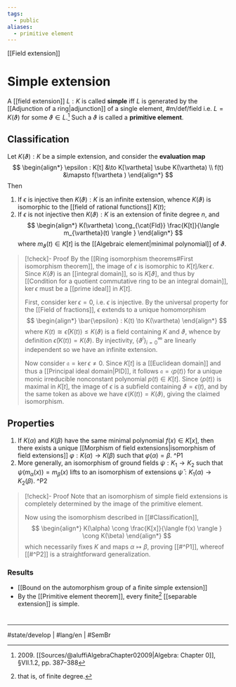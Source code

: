```yaml
---
tags:
  - public
aliases:
  - primitive element
---
```

[[Field extension]]
# Simple extension

A [[field extension]] $L:K$ is called **simple** iff $L$ is generated by the [[Adjunction of a ring|adjunction]] of a single element, #m/def/field
i.e. $L = K(\vartheta)$ for some $\vartheta \in L$.[^2009]
Such a $\vartheta$ is called a **primitive element**.

  [^2009]: 2009\. [[Sources/@aluffiAlgebraChapter02009|Algebra: Chapter 0]], §VII.1.2, pp. 387–388

## Classification

Let $K(\vartheta) : K$ be a simple extension, and consider the **evaluation map**
$$
\begin{align*}
\epsilon : K[t] &\to K[\vartheta] \sube K(\vartheta) \\
f(t) &\mapsto f(\vartheta )
\end{align*}
$$
Then

1. If $\epsilon$ is injective then $K(\vartheta) : K$ is an infinite extension, whence $K(\vartheta)$ is isomorphic to the [[field of rational functions]] $K(t)$;
2. If $\epsilon$ is not injective then $K(\vartheta) : K$ is an extension of finite degree $n$, and
  $$
  \begin{align*}
  K(\vartheta) \cong_{\cat{Fld}} \frac{K[t]}{\langle m_{\vartheta}(t) \rangle }
  \end{align*}
  $$
where $m_{\vartheta}(t) \in K[t]$ is the [[Algebraic element|minimal polynomial]] of $\vartheta$.

> [!check]- Proof
> By the [[Ring isomorphism theorems#First isomorphism theorem]], the image of $\epsilon$ is isomorphic to $K[t]/ \ker \epsilon$.
> Since $K(\vartheta)$ is an [[integral domain]], so is $K[\vartheta]$, and thus by [[Condition for a quotient commutative ring to be an integral domain]], $\ker \epsilon$ must be a [[prime ideal]] in $K[t]$.
> 
> First, consider $\ker \epsilon = 0$, i.e. $\epsilon$ is injective.
> By the universal property for the [[Field of fractions]], $\epsilon$ extends to a unique homomorphism
> $$
> \begin{align*}
> \bar{\epsilon} : K(t) \to K(\vartheta)
> \end{align*}
> $$
> where $K(t) \cong \bar{\epsilon} (K(t)) \leq K(\vartheta)$ is a field containing $K$ and $\vartheta$,
> whence by definition $\bar{\epsilon}(K(t)) = K(\vartheta)$.
> By injectivity, $\{ \vartheta^i \}_{i=0}^\infty$ are linearly independent so we have an infinite extension.
> 
> Now consider $\mathfrak{a} = \ker \epsilon \neq 0$.
> Since $K[t]$ is a [[Euclidean domain]] and thus a [[Principal ideal domain|PID]], it follows $\mathfrak{a} = \langle p(t) \rangle$ for a unique monic irreducible nonconstant polynomial $p(t) \in K[t]$.
> Since $\langle p(t) \rangle$ is maximal in $K[t]$, the image of $\epsilon$ is a subfield containing $\vartheta = \epsilon(t)$, and by the same token as above we have $\epsilon(K(t)) = K(\vartheta)$, giving the claimed isomorphism. <span class="QED"/>

  [^2009]: 2009\. [[Sources/@aluffiAlgebraChapter02009|Algebra: Chapter 0]], pp. 387–388

## Properties

1. If $K(\alpha)$ and $K(\beta)$ have the same minimal polynomial $f(x) \in K[x]$, then there exists a unique [[Morphism of field extensions|isomorphism of field extensions]] $\varphi : K(\alpha) \to K(\beta)$ such that $\varphi(\alpha) = \beta$. ^P1
2. More generally, an isomorphism of ground fields $\psi : K_{1} \to K_{2}$ such that $\psi(m_{\alpha}(x)) = m_{\beta}(x)$ lifts to an isomorphism of extensions $\bar{\psi} : K_{1}(\alpha) \to K_{2}(\beta)$. ^P2

> [!check]- Proof
> Note that an isomorphism of simple field extensions is completely determined by the image of the primitive element.
> 
> Now using the isomorphism described in [[#Classification]],
> $$
> \begin{align*}
> K(\alpha) \cong \frac{K[x]}{\langle f(x) \rangle } \cong K(\beta)
> \end{align*}
> $$
> which necessarily fixes $K$ and maps $\alpha \mapsto \beta$, proving [[#^P1]], whereof [[#^P2]] is a straightforward generalization. <span class="QED"/>

### Results

- [[Bound on the automorphism group of a finite simple extension]]
- By the [[Primitive element theorem]], every finite[^1] [[separable extension]] is simple.

#
---
#state/develop | #lang/en | #SemBr

[^1]: that is, of finite degree.
